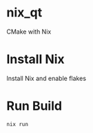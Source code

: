 # nix_qt
CMake with Nix

# Install Nix 

Install Nix and enable flakes

# Run Build

```bash
nix run
```
